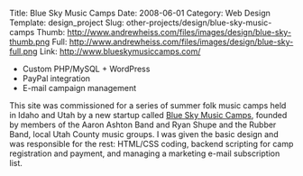 Title: Blue Sky Music Camps
Date: 2008-06-01
Category: Web Design
Template: design_project
Slug: other-projects/design/blue-sky-music-camps
Thumb: http://www.andrewheiss.com/files/images/design/blue-sky-thumb.png
Full: http://www.andrewheiss.com/files/images/design/blue-sky-full.png
Link: http://www.blueskymusiccamps.com/


* Custom PHP/MySQL + WordPress
* PayPal integration
* E-mail campaign management

This site was commissioned for a series of summer folk music camps held in Idaho and Utah by a new startup called [Blue Sky Music Camps](http://www.blueskymusiccamps.com/ "Blue Sky Music Camps"), founded by members of the Aaron Ashton Band and Ryan Shupe and the Rubber Band, local Utah County music groups. I was given the basic design and was responsible for the rest: HTML/CSS coding, backend scripting for camp registration and payment, and managing a marketing e-mail subscription list.
